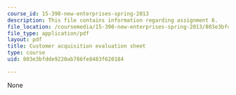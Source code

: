 ```yaml
---
course_id: 15-390-new-enterprises-spring-2013
description: This file contains information regarding assignment 6.
file_location: /coursemedia/15-390-new-enterprises-spring-2013/803e3bfdde9220ab786fe8483f620184_MIT15_390S13_assgn6sheet.pdf
file_type: application/pdf
layout: pdf
title: Customer acquisition evaluation sheet
type: course
uid: 803e3bfdde9220ab786fe8483f620184

---
```

None